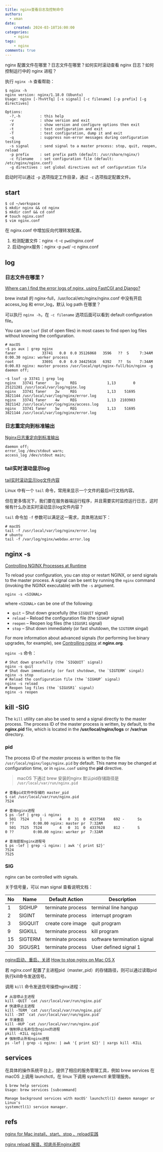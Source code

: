 ```yaml
---
title: nginx查看日志及控制命令
authors:
  - xman
date:
    created: 2024-03-18T16:00:00
categories:
    - nginx
tags:
    - nginx
comments: true
---
```


nginx 配置文件在哪里？日志文件在哪里？如何实时滚动查看 nginx 日志？如何控制运行中的 nginx 进程？

<!-- more -->

执行 `nginx -h` 查看帮助：

```Shell
$ nginx -h
nginx version: nginx/1.18.0 (Ubuntu)
Usage: nginx [-?hvVtTq] [-s signal] [-c filename] [-p prefix] [-g directives]

Options:
  -?,-h         : this help
  -v            : show version and exit
  -V            : show version and configure options then exit
  -t            : test configuration and exit
  -T            : test configuration, dump it and exit
  -q            : suppress non-error messages during configuration testing
  -s signal     : send signal to a master process: stop, quit, reopen, reload
  -p prefix     : set prefix path (default: /usr/share/nginx/)
  -c filename   : set configuration file (default: /etc/nginx/nginx.conf)
  -g directives : set global directives out of configuration file

```

启动时可以通过 `-p` 选项指定工作目录，通过 `-c` 选项指定配置文件。

## start

    $ cd ~/workspace
    $ mkdir nginx && cd nginx
    $ mkdir conf && cd conf
    # touch nginx.conf
    $ vim nginx.conf

在 nginx.conf 中增加反向代理转发配置。

1.  检测配置文件：nginx -t -c `pwd`/nginx.conf
2.  启动nginx服务：nginx -p `pwd`/ -c nginx.conf

## log

### 日志文件在哪里？

[Where can I find the error logs of nginx, using FastCGI and Django?](https://stackoverflow.com/questions/1706111/where-can-i-find-the-error-logs-of-nginx-using-fastcgi-and-django)

brew install 的 nginx-full，/usr/local/etc/nginx/nginx.conf 中没有开启 access\_log 和 error\_log，默认 log path 在哪里？

可以执行 `nginx -h`，在 `-c filename` 选项后面可以看到 default configuration file。

You can use `lsof` (list of open files) in most cases to find open log files without knowing the configuration.

```Shell
# macOS
~$ ps aux | grep nginx
faner            33741   0.0  0.0 35126068   3596   ??  S     7:34AM   0:00.30 nginx: worker process
root             33691   0.0  0.0 34425616   6392   ??  Ss    7:34AM   0:00.03 nginx: master process /usr/local/opt/nginx-full/bin/nginx -g daemon off;

~$ lsof -p 33741 | grep log
nginx   33741 faner    1u     REG              1,13        0            25121281 /usr/local/var/log/nginx.log
nginx   33741 faner    2w     REG              1,13    51695             3821144 /usr/local/var/log/nginx/error.log
nginx   33741 faner    4w     REG              1,13  2103983             3821142 /usr/local/var/log/nginx/access.log
nginx   33741 faner    5w     REG              1,13    51695             3821144 /usr/local/var/log/nginx/error.log
```

### 日志重定向到标准输出

[Nginx日志重定向到标准输出](https://blog.csdn.net/Free_time_/article/details/104655214)

    daemon off;
    error_log /dev/stdout warn;
    access_log /dev/stdout main;

### tail实时滚动显示log

[tail实时滚动显示log文件内容](https://blog.csdn.net/tterminator/article/details/45077035?%3E)

Linux 中有一个 `tail` 命令，常用来显示一个文件的最后n行文档内容。

但在更多情况下，我们要在服务器端运行程序，并且需要实时监控运行日志，这时候有什么办法实时滚动显示log文件内容？

`tail` 命令加 `-f` 参数可以满足这一需求，具体用法如下：

```Shell
# macOS
tail -f /usr/local/var/log/nginx/error.log
# ubuntu
tail -f /var/log/nginx/webdav.error.log
```

## nginx -s

[Controlling NGINX Processes at Runtime](https://docs.nginx.com/nginx/admin-guide/basic-functionality/runtime-control/)

To reload your configuration, you can stop or restart NGINX, or send signals to the master process. A signal can be sent by running the `nginx` command (invoking the NGINX executable) with the `-s` argument.

    nginx -s <SIGNAL>

where `<SIGNAL>` can be one of the following:

*   `quit` – Shut down gracefully (the `SIGQUIT` signal)
*   `reload` – Reload the configuration file (the `SIGHUP` signal)
*   `reopen` – Reopen log files (the `SIGUSR1` signal)
*   `stop` – Shut down immediately (or fast shutdown, the `SIGTERM` singal)

For more information about advanced signals (for performing live binary upgrades, for example), see [Controlling nginx](https://nginx.org/en/docs/control.html) at **nginx.org**.

`nginx -s` 命令：

```Shell
# Shut down gracefully (the `SIGQUIT` signal)
nginx -s quit
# Shut down immediately (or fast shutdown, the `SIGTERM` singal)
nginx -s stop
# Reload the configuration file (the `SIGHUP` signal)
nginx -s reload
# Reopen log files (the `SIGUSR1` signal)  
nginx -s reopen
```

## kill -SIG

The `kill` utility can also be used to send a signal directly to the master process. The process ID of the master process is written, by default, to the **nginx.pid** file, which is located in the **/usr/local/nginx/logs** or **/var/run** directory.

### pid

The process ID of the *master* process is written to the file `/usr/local/nginx/logs/nginx.pid` by default. This name may be changed at configuration time, or in `nginx.conf` using the **pid** directive.

> macOS 下通过 brew 安装的nginx 默认pid存储路径是  `/usr/local/var/run/nginx.pid`

```Shell
# 查看pid文件中存储的 master_pid
$ cat /usr/local/var/run/nginx.pid
7524

# 查询nginx进程
$ ps -lef | grep -i nginx:
  501  7524     1        4   0  31  0  4337568    692 -      Ss                  0 ??         0:00.00 nginx: master pr  7:32AM
  501  7525  7524        4   0  31  0  4337628    812 -      S                   0 ??         0:00.00 nginx: worker pr  7:32AM

# 查询提取nginx进程号
$ ps -lef | grep -i nginx: | awk '{ print $2}'
7524
7525
```

### SIG

nginx can be controlled with signals.

关于信号量，可以 man signal 查看说明文档：

| No | Name    | Default Action    | Description                 |
| -- | ------- | ----------------- | --------------------------- |
| 1  | SIGHUP  | terminate process | terminal line hangup        |
| 2  | SIGINT  | terminate process | interrupt program           |
| 3  | SIGQUIT | create core image | quit program                |
| 9  | SIGKILL | terminate process | kill program                |
| 15 | SIGTERM | terminate process | software termination signal |
| 30 | SIGUSR1 | terminate process | User defined signal 1       |

[nginx启动、重启、关闭](https://www.cnblogs.com/clphp/p/8057771.html)
[How to stop nginx on Mac OS X](https://serverfault.com/questions/141975/how-to-stop-nginx-on-mac-os-x)

若 nginx.conf 配置了主进程pid（master\_pid）的存储路径，则可以通过读取pid执行kill命令发送信号。

调用 `kill` 命令发送信号操控nginx进程：

    # 从容停止主进程
    kill -QUIT `cat /usr/local/var/run/nginx.pid`
    # 快速停止主进程
    kill -TERM `cat /usr/local/var/run/nginx.pid`
    kill -INT `cat /usr/local/var/run/nginx.pid`
    # 平滑重启
    kill -HUP `cat /usr/local/var/run/nginx.pid`
    # 强制停止名称包含nginx的进程
    pkill -KILL nginx  
    # 强制停止所有nginx进程
    ps -lef | grep -i nginx: | awk '{ print $2}' | xargs kill -KILL  

## services

在具体的操作系统平台上，提供了相应的服务管理工具，例如 brew services 在 macOS 上调用 launchctl，在 linux 下调用 systemctl 来管理服务。

```Shell
$ brew help services
Usage: brew services [subcommand]

Manage background services with macOS' launchctl(1) daemon manager or Linux's
systemctl(1) service manager.
```

## refs

[nginx for Mac install、start、stop 、reload实践](https://zhuanlan.zhihu.com/p/38485095)

[nginx reload 报错，彻底杀死nginx进程](https://blog.csdn.net/palmer_kai/article/details/104014595)
